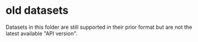 # old datasets

Datasets in this folder are still supported in their prior format but are not the latest available "API version".
